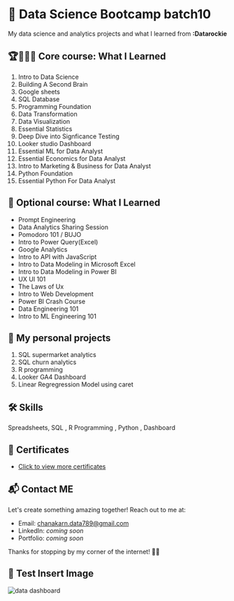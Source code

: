 # 🎄 Data Science Bootcamp batch10 
My data science and analytics projects and what I learned from **:Datarockie**

## 🏆🥇🥊🔮 Core course: What I Learned

1. Intro to Data Science
2. Building A Second Brain
3. Google sheets
4. SQL Database
5. Programming Foundation
6. Data Transformation
7. Data Visualization
8. Essential Statistics
9. Deep Dive into Signficance Testing
10. Looker studio Dashboard
11. Essential ML for Data Analyst
12. Essential Economics for Data Analyst
13. Intro to Marketing & Business for Data Analyst
14. Python Foundation
15. Essential Python For Data Analyst

## 🥪 Optional course:  What I Learned
- Prompt Engineering
- Data Analytics Sharing Session
- Pomodoro 101 / BUJO 
- Intro to Power Query(Excel)
- Google Analytics
- Intro to API with JavaScript
- Intro to Data Modeling in Microsoft Excel
- Intro to Data Modeling in Power BI
- UX UI 101
- The Laws of Ux
- Intro to Web Development
- Power BI Crash Course
- Data Engineering 101
- Intro to ML Engineering 101


## 🍔 My personal projects

1. SQL supermarket analytics
2. SQL churn analytics
3. R programming
4. Looker GA4 Dashboard
5. Linear Regregression Model using caret

## 🛠 Skills
Spreadsheets, SQL , R Programming , Python , Dashboard 

## 📜 Certificates
- [Click to view more certificates](https://github.com/BowlaSunsun/Certificate)

## 📬 Contact ME

Let's create something amazing together! Reach out to me at:

- Email: chanakarn.data789@gmail.com
- LinkedIn: *coming soon*
- Portfolio: *coming soon*

Thanks for stopping by my corner of the internet! 💫✨


## 🎨 Test Insert Image
![data dashboard](https://www.entechlog.com/images/blog/data/cricket-analysis-using-mage-ai/03_hu795565b011bef6cdd13255c84c390541_232280_1849x930_resize_q100_h2_box_3.webp)
